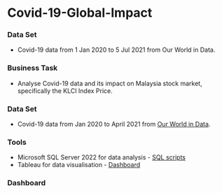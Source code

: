 # Covid-19-Global-Impact

### Data Set
- Covid-19 data from 1 Jan 2020 to 5 Jul 2021 from Our World in Data.

### Business Task
- Analyse Covid-19 data and its impact on Malaysia stock market, specifically the KLCI Index Price.

### Data Set
- Covid-19 data from Jan 2020 to April 2021 from [Our World in Data](https://ourworldindata.org/covid-deaths).

### Tools
- Microsoft SQL Server 2022 for data analysis - [SQL scripts](https://github.com/imanfg/Covid-19-Global-Impact/blob/main/COVID_DataExploration.sql)
- Tableau for data visualisation - [Dashboard](https://public.tableau.com/app/profile/iman.f1527/viz/GlobalCovid-19CasesDashboard/Dashboard)

### Dashboard
